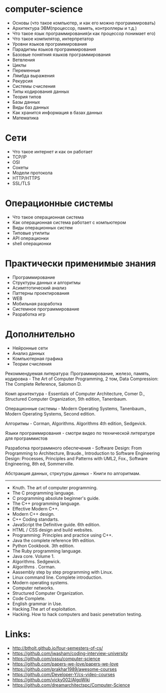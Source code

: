 # computer-science

- Основы (что такое компьютер, и как его можно программировать)
- Архитектура ЭВМ(процессор, память, контроллеры и т.д.)
- Что такое язык программирования(и как процессор понимает его) 
- Что такое компилятор, интерпретатор 
- Уровни языков программирования
- Парадигмы языков программирования 
- Базовые понятния языков программирования 
- Ветвления 
- Циклы 
- Переменные 
- Лямбда выражения
- Рекурсия 
- Системы счисления
- Типы кодирования данных
- Теория типов 
- Базы данных
- Виды баз данных
- Как хранится информация в базах данных
- Математика
# Сети
- Что такое интернет и как он работает
- TCP/IP 
- OSI 
- Сокеты 
- Модели протокола 
- HTTP/HTTPS 
- SSL/TLS 
# Операционные системы
- Что такое операционная система 
- Как операционная система работает с компьютером 
- Виды операционных систем 
- Типовые утилиты 
- API операционки 
- shell операционки
# Практически применимые знания
- Программирование
- Структуры данных и алгоритмы
- Асимптотический анализ 
- Паттерны проектирования 
- WEB 
- Мобильная разработка 
- Системное программирование 
- Разработка игр 
# Дополнительно 
- Нейронные сети 
- Анализ данных 
- Компьютерная графика 
- Теории счисления


Рекоммендуемая литература:
Программирование, железо, память, кодировка - The Art of Computer Programming, 2 том, Data Compression: The Complete Reference, Salomon D.

Комп архитектура - Essentials of Computer Architecture, Comer D., Structured Computer Organization, 5th edition, Tanenbaum. 

Операционные системы - Modern Operating Systems, Tanenbaum., Modern Operating Systems, Second edition.

Алгоритмы - Corman, Algorithms. Algorithms 4th edition, Sedgevick.

Языки программирования - смотри видео по технической литературе для программистов

Разработка программного обеспечения - Software Design: From Programming to Architecture, Braude., Introduction to Software Engineering Design: Processes, Principles and Patterns with UML2, Fox., Software Engineering, 8th ed, Sommerville.

Абстракция данных, стркутуры данных - Книги по алгоритмам.

---

- Knuth. The art of computer programming.
- The C programming language.
- C programming absolute beginner's guide.
- The C++ programming language.
- Effective Modern C++.
- Modern C++ design.
- C++ Coding standarts.
- JavaScript the Definitive guide. 6th edition.
- HTML / CSS design and build websites.
- Programming: Principles and practice using C++.
- Java the complete reference 9th edition.
- Python Cookbook. 3th edition.
- The Ruby programming language.
- Java core. Volume 1.
- Algorithms. Sedgewick.
- Algorithms . Corman.
- Aassembly step by step programming with Linux.
- Linux command line. Complete introduction.
- Modern operating systems.
- Computer networks.
- Structured Computer Organization.
- Code Complete.
- English grammar in Use.
- Hacking.The art of exploitation.
- Hacking. How to hack computers and basic penetration testing.

# Links:
- http://btholt.github.io/four-semesters-of-cs/
- https://github.com/jwasham/coding-interview-university
- https://github.com/ossu/computer-science
- https://github.com/papers-we-love/papers-we-love
- https://github.com/prakhar1989/awesome-courses
- https://github.com/Developer-Y/cs-video-courses
- https://github.com/vicky002/AlgoWiki
- https://github.com/dreamarchitectspc/Computer-Science
